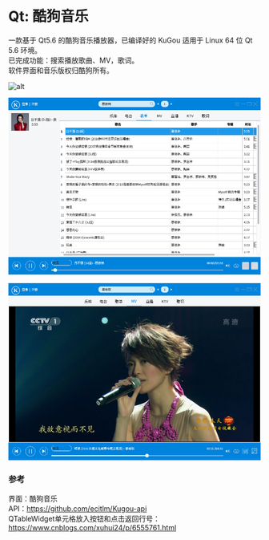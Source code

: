 # Qt: 酷狗音乐
一款基于 Qt5.6 的酷狗音乐播放器，已编译好的 KuGou 适用于 Linux 64 位 Qt 5.6 环境。  
已完成功能：搜索播放歌曲、MV，歌词。  
软件界面和音乐版权归酷狗所有。  

![alt](RankChinese.png)  

![alt](preview.png)  

![alt](kugoumv.png)  

### 参考
界面：酷狗音乐  
API：https://github.com/ecitlm/Kugou-api  
QTableWidget单元格放入按钮和点击返回行号：https://www.cnblogs.com/xuhui24/p/6555761.html  